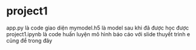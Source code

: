 # project1
app.py là code giao diện
mymodel.h5 là model sau khi đã được học được
project1.ipynb là code huấn luyện mô hình
báo cáo với slide thuyết trình e cũng để trong đây
